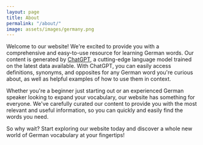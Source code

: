 ```yaml
---
layout: page
title: About
permalink: "/about/"
image: assets/images/germany.png
---
```


Welcome to our website! We're excited to provide you with a comprehensive and easy-to-use resource for learning German words. Our content is generated by [ChatGPT](https://openai.com/), a cutting-edge language model trained on the latest data available. With ChatGPT, you can easily access definitions, synonyms, and opposites for any German word you're curious about, as well as helpful examples of how to use them in context.

Whether you're a beginner just starting out or an experienced German speaker looking to expand your vocabulary, our website has something for everyone. We've carefully curated our content to provide you with the most relevant and useful information, so you can quickly and easily find the words you need.

So why wait? Start exploring our website today and discover a whole new world of German vocabulary at your fingertips!

